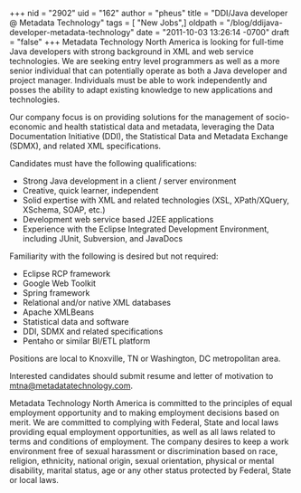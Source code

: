 +++
nid = "2902"
uid = "162"
author = "pheus"
title = "DDI/Java developer @ Metadata Technology"
tags = [ "New Jobs",]
oldpath = "/blog/ddijava-developer-metadata-technology"
date = "2011-10-03 13:26:14 -0700"
draft = "false"
+++
Metadata Technology North America is looking for full-time Java
developers with strong background in XML and web service technologies.
We are seeking entry level programmers as well as a more senior
individual that can potentially operate as both a Java developer and
project manager. Individuals must be able to work independently and
posses the ability to adapt existing knowledge to new applications and
technologies.

Our company focus is on providing solutions for the management of
socio-economic and health statistical data and metadata, leveraging the
Data Documentation Initiative (DDI), the Statistical Data and Metadata
Exchange (SDMX), and related XML specifications.

Candidates must have the following qualifications:
- Strong Java development in a client / server environment
- Creative, quick learner, independent
- Solid expertise with XML and related technologies (XSL, XPath/XQuery,
XSchema, SOAP, etc.)
- Development web service based J2EE applications
- Experience with the Eclipse Integrated Development Environment,
including JUnit, Subversion, and JavaDocs

Familiarity with the following is desired but not required:
- Eclipse RCP framework
- Google Web Toolkit
- Spring framework
- Relational and/or native XML databases
- Apache XMLBeans
- Statistical data and software
- DDI, SDMX and related specifications
- Pentaho or similar BI/ETL platform

Positions are local to Knoxville, TN or Washington, DC metropolitan
area.

Interested candidates should submit resume and letter of motivation to
<mtna@metadatatechnology.com>.

Metadata Technology North America is committed to the principles of
equal employment opportunity and to making employment decisions based on
merit. We are committed to complying with Federal, State and local laws
providing equal employment opportunities, as well as all laws related to
terms and conditions of employment. The company desires to keep a work
environment free of sexual harassment or discrimination based on race,
religion, ethnicity, national origin, sexual orientation, physical or
mental disability, marital status, age or any other status protected by
Federal, State or local laws.
